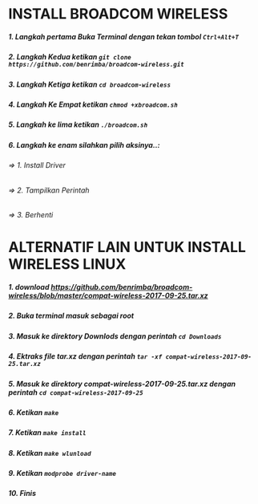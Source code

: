 # INSTALL BROADCOM WIRELESS
##### 1. Langkah pertama Buka Terminal dengan tekan tombol ```Ctrl+Alt+T```
##### 2. Langkah Kedua ketikan ```git clone https://github.com/benrimba/broadcom-wireless.git```
##### 3. Langkah Ketiga ketikan ``` cd broadcom-wireless ```
##### 4. Langkah Ke Empat ketikan ```chmod +xbroadcom.sh  ```
##### 5. Langkah ke lima ketikan ``` ./broadcom.sh ```
##### 6. Langkah ke enam silahkan pilih aksinya..:
###### => 1. Install Driver
###### => 2. Tampilkan Perintah
###### => 3. Berhenti
# ALTERNATIF LAIN UNTUK INSTALL WIRELESS LINUX
##### 1. download https://github.com/benrimba/broadcom-wireless/blob/master/compat-wireless-2017-09-25.tar.xz
##### 2. Buka terminal masuk sebagai root
##### 3. Masuk ke direktory Downlods dengan perintah ``` cd Downloads ```
##### 4. Ektraks file tar.xz dengan perintah ``` tar -xf compat-wireless-2017-09-25.tar.xz ```
##### 5. Masuk ke direktory compat-wireless-2017-09-25.tar.xz dengan perintah ``` cd compat-wireless-2017-09-25 ```
##### 6. Ketikan ```make```
##### 7. Ketikan ```make install```
##### 8. Ketikan ```make wlunload```
##### 9. Ketikan ```modprobe driver-name```
##### 10. Finis
